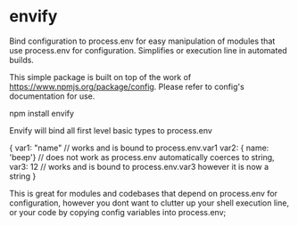 envify
======

Bind configuration to process.env for easy manipulation of modules that use process.env for configuration. Simplifies or execution line in automated builds.


This simple package is built on top of the work of https://www.npmjs.org/package/config.
Please refer to config's documentation for use.

npm install envify

Envify will bind all first level basic types to process.env

{
  var1: "name" // works and is bound to process.env.var1
  var2: { name: 'beep'} // does not work as process.env automatically coerces to string,
  var3: 12 // works and is bound to process.env.var3  however it is now a string
}

This is great for modules and codebases that depend on process.env for configuration, however you dont want to clutter up
your shell execution line, or your code by copying config variables into process.env;


